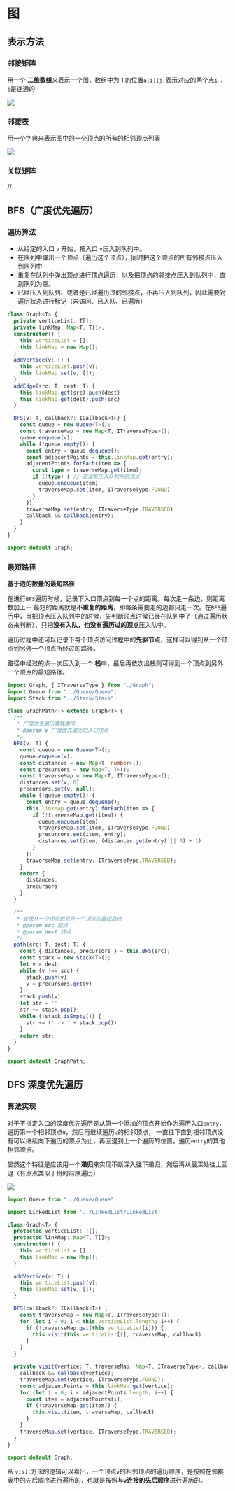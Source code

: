# 图

## 表示方法

### 邻接矩阵

用一个 **二维数组**来表示一个图，数组中为 1 的位置`a[i][j]`表示对应的两个点`i 、 j`是连通的

![](./images/indicate-matrix.png)

### 邻接表

用一个字典来表示图中的一个顶点的所有的相邻顶点列表

![](./images/indicate-table.png)

### 关联矩阵

// 



## BFS（广度优先遍历）

### 遍历算法

- 从给定的入口 `v` 开始，把入口 `v`压入到队列中。
- 在队列中弹出一个顶点（遍历这个顶点），同时把这个顶点的所有邻接点压入到队列中
- 重复在队列中弹出顶点进行顶点遍历，以及把顶点的邻接点压入到队列中，直到队列为空。
- 已经压入到队列、或者是已经遍历过的邻接点，不再压入到队列，因此需要对遍历状态进行标记（未访问、已入队、已遍历）


```ts
class Graph<T> {
  private verticeList: T[];
  private linkMap: Map<T, T[]>;
  constructor() {
    this.verticeList = [];
    this.linkMap = new Map();
  }
  addVertice(v: T) {
    this.verticeList.push(v);
    this.linkMap.set(v, []);
  }
  addEdge(src: T, dest: T) {
    this.linkMap.get(src).push(dest)
    this.linkMap.get(dest).push(src)
  }

  BFS(v: T, callback?: ICallback<T>) {
    const queue = new Queue<T>();
    const traverseMap = new Map<T, ITraverseType>();
    queue.enqueue(v);
    while (!queue.empty()) {
      const entry = queue.dequeue();
      const adjacentPoints = this.linkMap.get(entry);
      adjacentPoints.forEach(item => {
        const type = traverseMap.get(item);
        if (!type) { // 还没有压入队列中的顶点
          queue.enqueue(item)
          traverseMap.set(item, ITraverseType.FOUND)
        }
      })
      traverseMap.set(entry, ITraverseType.TRAVERSED)
      callback && callback(entry);
    }
  }
}

export default Graph;
```

### 最短路径

**基于边的数量的最短路径**

在进行`BFS`遍历时候，记录下入口顶点到每一个点的距离。每次走一条边，则距离数加上一
最短的距离就是**不重复的距离**，即每条需要走的边都只走一次。在`BFS`遍历中，当把顶点压入队列中的时候，先判断顶点时候已经在队列中了（通过遍历状态来判断），只把**没有入队，也没有遍历过的顶点**压入队中。

遍历过程中还可以记录下每个顶点访问过程中的**先驱节点**，这样可以得到从一个顶点到另外一个顶点所经过的路径。

路径中经过的点一次压入到一个 **栈**中，最后再依次出栈则可得到一个顶点到另外一个顶点的最短路径。

```ts
import Graph, { ITraverseType } from "./Graph";
import Queue from "../Queue/Queue";
import Stack from "../Stack/Stack";

class GraphPath<T> extends Graph<T> {
  /**
   * 广度优先遍历查找路径
   * @param v 广度优先遍历的入口顶点
   */
  BFS(v: T) {
    const queue = new Queue<T>();
    queue.enqueue(v);
    const distances = new Map<T, number>();
    const precursors = new Map<T, T>();
    const traverseMap = new Map<T, ITraverseType>();
    distances.set(v, 0)
    precursors.set(v, null);
    while (!queue.empty()) {
      const entry = queue.dequeue();
      this.linkMap.get(entry).forEach(item => {
        if (!traverseMap.get(item)) {
          queue.enqueue(item)
          traverseMap.set(item, ITraverseType.FOUND)
          precursors.set(item, entry);
          distances.set(item, (distances.get(entry) || 0) + 1)
        }
      })
      traverseMap.set(entry, ITraverseType.TRAVERSED);
    }
    return {
      distances,
      precursors
    }
  }

  /**
   * 查找从一个顶点到另外一个顶点的最短路径
   * @param src 起点
   * @param dest 终点
   */
  path(src: T, dest: T) {
    const { distances, precursors } = this.BFS(src);
    const stack = new Stack<T>();
    let v = dest;
    while (v !== src) {
      stack.push(v)
      v = precursors.get(v)
    }
    stack.push(v)
    let str = ''
    str += stack.pop();
    while (!stack.isEmpty()) {
      str += (' -> ' + stack.pop())
    }
    return str;
  }
}

export default GraphPath;
```

## DFS 深度优先遍历

### 算法实现

对于不指定入口的深度优先遍历是从第一个添加的顶点开始作为遍历入口`entry`，遍历第一个相邻顶点`u`，然后再继续遍历`u`的相邻顶点，
一直往下直到相邻顶点没有可以继续向下遍历的顶点为止，再回退到上一个遍历的位置，遍历`entry`的其他相邻顶点。

显然这个特征是应该用一个**递归**来实现不断深入往下递归，然后再从最深处往上回退（有点点类似于树的前序遍历）

![](./images/dfs.png)

```ts
import Queue from "../Queue/Queue";

import LinkedList from '../LinkedList/LinkedList'

class Graph<T> {
  protected verticeList: T[];
  protected linkMap: Map<T, T[]>;
  constructor() {
    this.verticeList = [];
    this.linkMap = new Map();
  }

  addVertice(v: T) {
    this.verticeList.push(v);
    this.linkMap.set(v, []);
  }

  DFS(callback?: ICallback<T>) {
    const traverseMap = new Map<T, ITraverseType>();
    for (let i = 0; i < this.verticeList.length; i++) {
      if (!traverseMap.get(this.verticeList[i])) {
        this.visit(this.verticeList[i], traverseMap, callback)
      }
    }
  }

  private visit(vertice: T, traverseMap: Map<T, ITraverseType>, callback?: ICallback<T>) {
    callback && callback(vertice);
    traverseMap.set(vertice, ITraverseType.FOUND);
    const adjacentPoints = this.linkMap.get(vertice);
    for (let i = 0; i < adjacentPoints.length; i++) {
      const item = adjacentPoints[i];
      if (!traverseMap.get(item)) {
        this.visit(item, traverseMap, callback)
      }
    }
    traverseMap.set(vertice, ITraverseType.TRAVERSED);
  }
}

export default Graph;
```

从 `visit`方法的逻辑可以看出，一个顶点`v`的相邻顶点的遍历顺序，是按照在邻接表中的先后顺序进行遍历的，也就是按照**与`v`连接的先后顺序**进行遍历的。